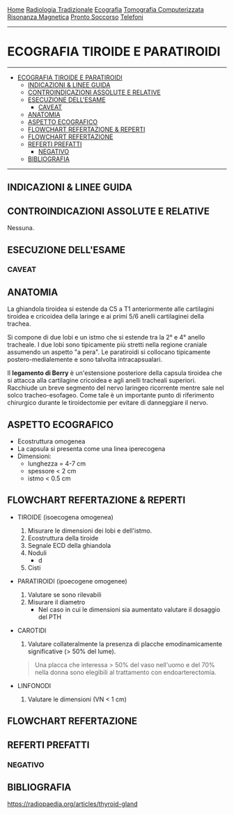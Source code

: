 <div class="topnav">
  <a href="index.html">Home</a>
  <a href="radiologia_tradizionale.html">Radiologia Tradizionale</a>
  <a href="ecografia.html">Ecografia</a>
  <a href="tomografia_computerizzata.html">Tomografia Computerizzata</a>
  <a href="risonanza_magnetica.html">Risonanza Magnetica</a>
  <a href="pronto_soccorso.html">Pronto Soccorso</a>
  <a href="contatti.html">Telefoni</a>
</div>

---
# ECOGRAFIA TIROIDE E PARATIROIDI

---

- [ECOGRAFIA TIROIDE E PARATIROIDI](#ecografia-tiroide-e-paratiroidi)
  - [INDICAZIONI & LINEE GUIDA](#indicazioni--linee-guida)
  - [CONTROINDICAZIONI ASSOLUTE E RELATIVE](#controindicazioni-assolute-e-relative)
  - [ESECUZIONE DELL'ESAME](#esecuzione-dellesame)
    - [CAVEAT](#caveat)
  - [ANATOMIA](#anatomia)
  - [ASPETTO ECOGRAFICO](#aspetto-ecografico)
  - [FLOWCHART REFERTAZIONE & REPERTI](#flowchart-refertazione--reperti)
  - [FLOWCHART REFERTAZIONE](#flowchart-refertazione)
  - [REFERTI PREFATTI](#referti-prefatti)
    - [NEGATIVO](#negativo)
  - [BIBLIOGRAFIA](#bibliografia)

---

## INDICAZIONI & LINEE GUIDA



## CONTROINDICAZIONI ASSOLUTE E RELATIVE
Nessuna.

## ESECUZIONE DELL'ESAME
### CAVEAT

## ANATOMIA
La ghiandola tiroidea si estende da C5 a T1 anteriormente alle cartilagini tiroidea e cricoidea della laringe e ai primi 5/6 anelli cartilaginei della trachea.

Si compone di due lobi e un istmo che si estende tra la 2° e 4° anello tracheale.
I due lobi sono tipicamente più stretti nella regione craniale assumendo un aspetto "a pera".
Le paratiroidi si collocano tipicamente postero-medialemente e sono talvolta intracapsualari.

Il **legamento di Berry** è un'estensione posteriore della capsula tiroidea che si attacca alla cartilagine cricoidea e agli anelli tracheali superiori. Racchiude un breve segmento del nervo laringeo ricorrente mentre sale nel solco tracheo-esofageo. Come tale è un importante punto di riferimento chirurgico durante le tiroidectomie per evitare di danneggiare il nervo. 

## ASPETTO ECOGRAFICO
- Ecostruttura omogenea
- La capsula si presenta come una linea iperecogena
- Dimensioni:
  - lunghezza = 4-7 cm
  - spessore < 2 cm
  - istmo < 0.5 cm

## FLOWCHART REFERTAZIONE & REPERTI
- TIROIDE (isoecogena omogenea)
  1. Misurare le dimensioni dei lobi e dell'istmo.
  2. Ecostruttura della tiroide
  3. Segnale ECD della ghiandola
  4. Noduli
		- d
  5. Cisti
- PARATIROIDI (ipoecogene omogenee)
  1. Valutare se sono rilevabili
  2. Misurare il diametro
		- Nel caso in cui le dimensioni sia aumentato valutare il dosaggio del PTH
- CAROTIDI
	1. Valutare collateralmente la presenza di placche emodinamicamente significative (> 50% del lume).
&nbsp;
	> Una placca che interessa > 50% del vaso nell'uomo e del 70% nella donna sono elegibili al trattamento con endoarterectomia.

- LINFONODI
  1. Valutare le dimensioni (VN < 1 cm)


## FLOWCHART REFERTAZIONE

## REFERTI PREFATTI

### NEGATIVO


## BIBLIOGRAFIA
https://radiopaedia.org/articles/thyroid-gland